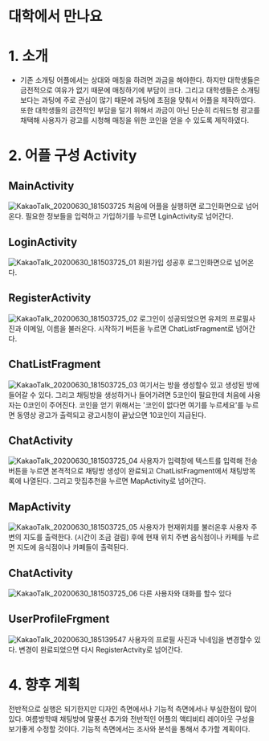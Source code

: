 # 대학에서 만나요
# 1. 소개
  - 기존 소개팅 어플에서는 상대와 매칭을 하려면 과금을 해야한다. 하지만 대학생들은 금전적으로 여유가 없기 때문에 매칭하기에 부담이 크다. 그리고 대학생들은 소개팅 보다는 과팅에 주로 관심이 많기 때문에 과팅에 초점을 맞춰서 어플을 제작하였다. 또한 대학생들의 금전적인 부담을 덜기 위해서 과금이 아닌 단순히 리워드형 광고를 채택해 사용자가 광고를 시청해 매칭을 위한 코인을 얻을 수 있도록 제작하였다.
  # 2. 어플 구성 Activity
  ## MainActivity
  ![KakaoTalk_20200630_181503725](https://user-images.githubusercontent.com/62588402/86111559-dcae6700-bb01-11ea-9370-d9936fd062eb.png)
  처음에 어플을 실행하면 로그인화면으로 넘어온다. 필요한 정보들을 입력하고 가입하기를 누르면 LginActivity로 넘어간다.
  ## LoginActivity
 ![KakaoTalk_20200630_181503725_01](https://user-images.githubusercontent.com/62588402/86111560-dcae6700-bb01-11ea-97db-fa2b8f40860b.png)
 회원가입 성공후 로그인화면으로 넘어온다.
  ## RegisterActivity
 ![KakaoTalk_20200630_181503725_02](https://user-images.githubusercontent.com/62588402/86111562-dd46fd80-bb01-11ea-91d3-9ad1ae898e33.png)
 로그인이 성공되었으면 유저의 프로필사진과 이메일, 이름을 불러온다. 시작하기 버튼을 누르면 ChatListFragment로 넘어간다.
  ##  ChatListFragment
![KakaoTalk_20200630_181503725_03](https://user-images.githubusercontent.com/62588402/86111564-dd46fd80-bb01-11ea-8cdc-df0e6efe17a9.png)
여기서는 방을 생성할수 있고 생성된 방에 들어갈 수 있다. 그리고 채팅방을 생성하거나 들어가려면 5코인이 필요한데 처음에 사용자는 0코인이 주어진다. 코인을 얻기 위해서는 '코인이 없다면 여기를 누르세요'를 누르면 동영상 광고가 출력되고 광고시청이 끝났으면 10코인이 지급된다.
  ## ChatActivity
![KakaoTalk_20200630_181503725_04](https://user-images.githubusercontent.com/62588402/86111565-dddf9400-bb01-11ea-9f08-e8fd31d5aec5.png)
사용자가 입력창에 텍스트를 입력해 전송버튼을 누르면 본격적으로 채팅방 생성이 완료되고 ChatListFragment에서 채팅방목록에 나열된다. 그리고 맛집추천을 누르면 MapActivity로 넘어간다. 
  ## MapActivity
![KakaoTalk_20200630_181503725_05](https://user-images.githubusercontent.com/62588402/86111554-dae4a380-bb01-11ea-881f-2ac4a778ebeb.png)
사용자가 현재위치를 불러온후 사용자 주변의 지도를 출력한다. (시간이 조금 걸림) 후에 현재 위치 주변 음식점이나 카페를 누르면 지도에 음식점이나 카페들이 출력된다. 
  ## ChatActivity
![KakaoTalk_20200630_181503725_06](https://user-images.githubusercontent.com/62588402/86111558-dc15d080-bb01-11ea-9513-f4e3b2cbb427.png)
다른 사용자와 대화를 할수 있다
 ## UserProfileFrgment
![KakaoTalk_20200630_185139547](https://user-images.githubusercontent.com/62588402/86112340-cf45ac80-bb02-11ea-974c-e60256a47b47.png)
사용자의 프로필 사진과 닉네임을 변경할수 있다. 변경이 완료되었으면 다시 RegisterActvity로 넘어간다.
# 4. 향후 계획
전반적으로 실행은 되기한지만 디자인 측면에서나 기능적 측면에서나 부실한점이 많이 있다. 여름방학때 채팅방에 말풍선 추가와 전반적인 어플의 액티비티 레이아웃 구성을 보기좋게 수정할 것이다. 기능적 측면에서는 조사와 분석을 통해서 추가할 계획이다.
  
  


